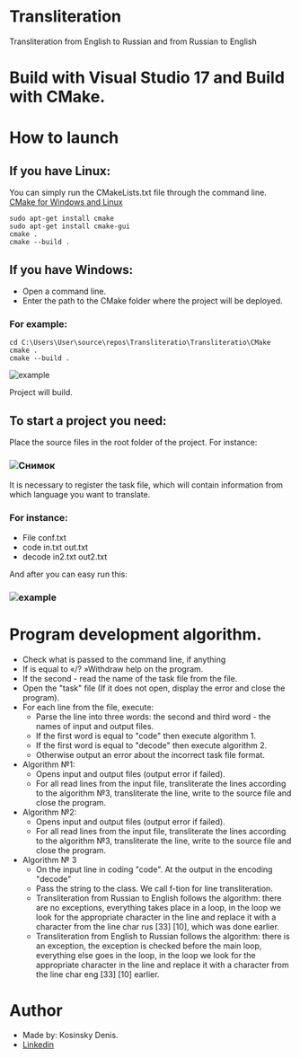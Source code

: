 # Transliteration
Transliteration from English to Russian and from Russian to English

# Build with Visual Studio 17 and Build with CMake.

# How to launch
## If you have Linux:
You can simply run the CMakeLists.txt file through the command line.
[CMake for Windows and Linux](https://cmake.org/cmake/help/latest/guide/tutorial/index.html)

```
sudo apt-get install cmake
sudo apt-get install cmake-gui
cmake .
cmake --build .
```
## If you have Windows:
+ Open a command line.
+ Enter the path to the СMake folder where the project will be deployed.
### For example: 
```
cd C:\Users\User\source\repos\Transliteratio\Transliteratio\CMake
cmake .
cmake --build .
```
![example](https://user-images.githubusercontent.com/55711116/83637386-39c10680-a5b0-11ea-85a5-6bdce755fae4.PNG)

Project will build.

## To start a project you need:
Place the source files in the root folder of the project.
For instance:
### ![Снимок](https://user-images.githubusercontent.com/55711116/83633262-56a60b80-a5a9-11ea-82ac-b6957d309d72.PNG)

It is necessary to register the task file, which will contain information from which language you want to translate.
### For instance:
+ File conf.txt
+ code in.txt out.txt
+ decode in2.txt out2.txt

And after you can easy run this:
### ![example](https://user-images.githubusercontent.com/55711116/83634444-3ecf8700-a5ab-11ea-8c60-4eb1702362d0.PNG)

# Program development algorithm.
+ Check what is passed to the command line, if anything
+ If is equal to «/? »Withdraw help on the program.
+ If the second - read the name of the task file from the file.
+ Open the "task" file (If it does not open, display the error and close the program).
+ For each line from the file, execute:
   + Parse the line into three words: the second and third word - the names of input and output files.
   + If the first word is equal to "code" then execute algorithm 1.
   + If the first word is equal to "decode" then execute algorithm 2.
   + Otherwise output an error about the incorrect task file format.
+ Algorithm №1:
   + Opens input and output files (output error if failed).
   + For all read lines from the input file, transliterate the lines according to the algorithm №3, transliterate the line, write to the      source file and close the program.
+ Algorithm №2:
   + Opens input and output files (output error if failed).
   + For all read lines from the input file, transliterate the lines according to the algorithm №3, transliterate the line, write to the source file and close the program.
+ Algorithm № 3
   + On the input line in coding "code". At the output in the encoding "decode"
   + Pass the string to the class. We call f-tion for line transliteration.
   + Transliteration from Russian to English follows the algorithm: there are no exceptions, everything takes place in a loop, in the loop we look for the appropriate character in the line and replace it with a character from the line char rus [33] [10], which was done earlier.
   + Transliteration from English to Russian follows the algorithm: there is an exception, the exception is checked before the main loop, everything else goes in the loop, in the loop we look for the appropriate character in the line and replace it with a character from the line char eng [33] [10] earlier.

# Author
+ Made by: Kosinsky Denis.
+ [Linkedin](https://www.linkedin.com/in/denys-kosinskiy-025a391aa/)
